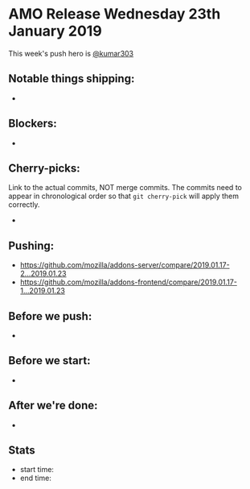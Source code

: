 # AMO Release Wednesday 23th January 2019

This week's push hero is [@kumar303](https://github.com/kumar303)

## Notable things shipping:

*

## Blockers:

*

## Cherry-picks:

Link to the actual commits, NOT merge commits. The commits need to appear
in chronological order so that `git cherry-pick` will apply them correctly.

* 

## Pushing:

* https://github.com/mozilla/addons-server/compare/2019.01.17-2...2019.01.23
* https://github.com/mozilla/addons-frontend/compare/2019.01.17-1...2019.01.23


## Before we push:

*

## Before we start:

*

## After we're done:

* 

## Stats

* start time:
* end time:
